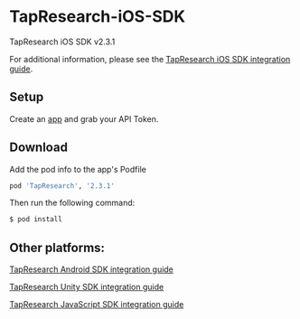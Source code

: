 # TapResearch-iOS-SDK
TapResearch iOS SDK v2.3.1


For additional information, please see the [TapResearch iOS SDK integration guide](https://www.tapresearch.com/docs/ios_integration_guide).

## Setup

Create an [app](/supplier_dashboard/dashboard/apps/new) and grab your API Token.


## Download

Add the pod info to the app's Podfile
 ```ruby
 pod 'TapResearch', '2.3.1'
 ```

 Then run the following command:
 ```bash
 $ pod install
 ```

## Other platforms:

[TapResearch Android SDK integration guide](https://www.tapresearch.com/docs/android-integration-guide)

[TapResearch Unity SDK integration guide](https://www.tapresearch.com/docs/unity-integration-guide)

[TapResearch JavaScript SDK integration guide](https://www.tapresearch.com/docs/javascript-integration-guide)
